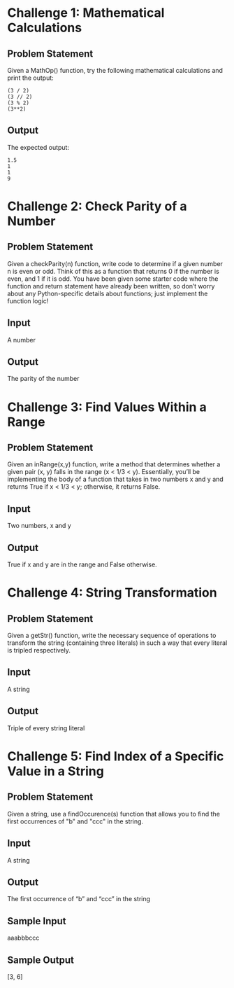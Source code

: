 # Challenge 1: Mathematical Calculations
## Problem Statement
Given a MathOp() function, try the following mathematical calculations and print the output:
```
(3 / 2)
(3 // 2)
(3 % 2)
(3**2)
```
## Output
The expected output:
```
1.5
1
1
9
```
# Challenge 2: Check Parity of a Number
## Problem Statement
Given a checkParity(n) function, write code to determine if a given number n is even or odd. Think of this as a function that returns 0 if the number is even, and 1 if it is odd. You have been given some starter code where the function and return statement have already been written, so don’t worry about any Python-specific details about functions; just implement the function logic!

## Input
A number

## Output
The parity of the number
# Challenge 3: Find Values Within a Range
## Problem Statement
Given an inRange(x,y) function, write a method that determines whether a given pair (x, y) falls in the range (x < 1/3 < y). Essentially, you’ll be implementing the body of a function that takes in two numbers x and y and returns True if x < 1/3 < y; otherwise, it returns False.

## Input
Two numbers, x and y

## Output
True if x and y are in the range and False otherwise.
# Challenge 4: String Transformation
## Problem Statement
Given a getStr() function, write the necessary sequence of operations to transform the string (containing three literals) in such a way that every literal is tripled​ respectively.

## Input
A string

## Output
Triple of every string literal

# Challenge 5: Find Index of a Specific Value in a String
## Problem Statement
Given a string, use a findOccurence(s) function that allows you to find the first occurrences of "b" and "ccc"​ in the string.

## Input
A string

## Output
The first occurrence of “b” and “ccc” in the string

## Sample Input
aaabbbccc

## Sample Output
[3, 6]
